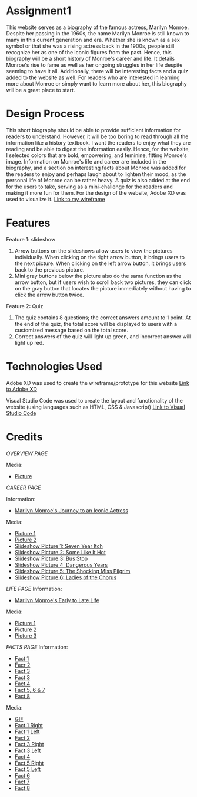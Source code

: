 # Assignment1
This website serves as a biography of the famous actress, Marilyn Monroe. Despite her passing in the 1960s, the name Marilyn Monroe is still known to many in this current generation and era. Whether she is known as a sex symbol or that she was a rising actress back in the 1900s, people still recognize her as one of the iconic figures from the past. Hence, this biography will be a short history of Monroe's career and life. It details Monroe's rise to fame as well as her ongoing struggles in her life despite seeming to have it all. Additionally, there will be interesting facts and a quiz added to the website as well. For readers who are interested in learning more about Monroe or simply want to learn more about her, this biography will be a great place to start.

 
 # Design Process
This short biography should be able to provide sufficient information for readers to understand. However, it will be too boring to read through all the information like a history textbook. I want the readers to enjoy what they are reading and be able to digest the information easily. Hence, for the website, I selected colors that are bold, empowering, and feminine, fitting Monroe's image. Information on Monroe's life and career are included in the biography, and a section on interesting facts about Monroe was added for the readers to enjoy and perhaps laugh about to lighten their mood, as the personal life of Monroe can be rather heavy. A quiz is also added at the end for the users to take, serving as a mini-challenge for the readers and making it more fun for them. For the design of the website, Adobe XD was used to visualize it.
[Link to my wireframe](https://xd.adobe.com/view/195b7789-c8de-4e7d-b272-2dd95aee59df-4c08/?fullscreen)


 # Features 
 Feature 1: slideshow 
 1. Arrow buttons on the slideshows allow users to view the pictures individually. When clicking on the right arrow button, it brings users to the next picture. When clicking on the left arrow button, it brings users back to the previous picture.
 2. Mini gray buttons below the picture also do the same function as the arrow button, but if users wish to scroll back two pictures, they can click on the gray button that locates the picture immediately without having to click the arrow button twice.

 Feature 2: Quiz 
 1. The quiz contains 8 questions; the correct answers amount to 1 point. At the end of the quiz, the total score will be displayed to users with a customized message based on the total score.
 2. Correct answers of the quiz will light up green, and incorrect answer will light up red.
 

 # Technologies Used
 Adobe XD was used to create the wireframe/prototype for this website
 [Link to Adobe XD](https://helpx.adobe.com/xd/get-started.html)

 Visual Studio Code was used to create the layout and functionality of the website (using languages such as HTML, CSS & Javascript)
 [Link to Visual Studio Code](https://code.visualstudio.com/)


 # Credits 

_OVERVIEW PAGE_

Media:
- [Picture](https://theartsdesk.com/sites/default/files/mastimages/1_Marilyn_in_White_1954_portrait.jpg)
 
 _CAREER PAGE_
 
 Information:
 - [Marilyn Monroe's Journey to an Iconic Actress](https://www.liveabout.com/marilyn-monroe-1779827)

Media:
- [Picture 1](https://hips.hearstapps.com/prima.cdnds.net/assets/15/48/980x980/square-1448539549-marilyn-monroe.jpg?resize=980:*)
- [Picture 2](https://images.bonanzastatic.com/afu/images/248f/50a5/833a_9880493658/Q_262_.jpg)
- [Slideshow Picture 1: Seven Year Itch](https://i.ebayimg.com/00/s/NzUwWDc1MA==/z/FrQAAOSwnNBXWDe2/$_10.JPG?set_id=880000500F)
- [Slideshow Picture 2: Some Like It Hot](https://i.pinimg.com/originals/9e/de/73/9ede7373ae7da8ae3398747ca7c19c03.jpg)
- [Slideshow Picture 3: Bus Stop](https://hakes.com/Image/MediumRes/258266/1/image.jpg)
- [Slideshow Picture 4: Dangerous Years](https://i.pinimg.com/originals/83/54/8e/83548e4ca42e32f586d5e49aea272ff2.jpg)
- [Slideshow Picture 5: The Shocking Miss Pilgrim](https://pics.filmaffinity.com/The_Shocking_Miss_Pilgrim-326200593-large.jpg)
- [Slideshow Picture 6: Ladies of the Chorus](https://m.media-amazon.com/images/M/MV5BODllZjY4MDUtOGJjNi00MWU4LWFjNjUtZDE5ZjNhNGRlYWI0XkEyXkFqcGdeQXVyMDUyOTUyNQ@@._V1_FMjpg_UX1000_.jpg)


_LIFE PAGE_
Information:
- [Marilyn Monroe's Early to Late Life](https://www.liveabout.com/marilyn-monroe-1779827)

Media:
- [Picture 1](https://th.bing.com/th/id/R.0a17779ba6a6694e79f2822688ea2fd9?rik=5eiTGHarrBNpVQ&riu=http%3a%2f%2fi2.cdn.turner.com%2fcnn%2fdam%2fassets%2f111118062934-marilyn-monroe-mysterious-death-horizontal-gallery.jpg&ehk=CgJi%2fq0F3hkzbTNDlDZjkbkpZGxFMQkrYVqxe6WwFkQ%3d&risl=&pid=ImgRaw&r=0&sres=1&sresct=1)
- [Picture 2](https://1.bp.blogspot.com/-QWfI8FPEYIw/WDQZO6IRJAI/AAAAAAACdS0/aKsI-RdAZuQfq52ya-RfrPaguoD-bpEuwCLcB/s1600/marilyn-monroes-as-a-child-20.jpg)
- [Picture 3](https://th.bing.com/th/id/R.7ae3df0a02ba42492cec713937dd16e5?rik=UMIW7Z0xSavmJw&riu=http%3a%2f%2fimages5.fanpop.com%2fimage%2fphotos%2f30500000%2fMarilyn-Monroe-marilyn-monroe-30518792-615-409.jpg&ehk=zt13OTrRw5wcjcLbmGtiGnzvFeEP5r4ABHK%2fF77WyhQ%3d&risl=&pid=ImgRaw&r=0)


_FACTS PAGE_
Information:
- [Fact 1](https://books.google.com.sg/books?id=rHRGly8jLIYC&pg=PT70&lpg=PT70&dq=marilyn+monroe+jean+adair&source=bl&ots=BCNa4qnXJ6&sig=ACfU3U2IVEFppxrMYOsIiYui74_Ryi95SA&hl=en&sa=X&redir_esc=y#v=onepage&q=marilyn%20monroe%20jean%20adair&f=false)
- [Facr 2](https://books.google.com.sg/books?id=r2W9SGUyRmgC&pg=PA324&lpg=PA324&dq=MARILYN+MONROE+%22DO+YOU+WANT+TO+SEE+ME+BE+HER%3F%22&source=bl&ots=QzgrcPn4cx&sig=ruduJReKZzdloJjkhaqQMlPvVPM&hl=en&sa=X&redir_esc=y#v=onepage&q=MARILYN%20MONROE%20%22DO%20YOU%20WANT%20TO%20SEE%20ME%20BE%20HER%3F%22&f=false)
- [Fact 3](https://content.time.com/time/specials/packages/article/0,28804,1917097_1917096_1917095,00.html)
- [Fact 3](https://www.bbc.com/news/entertainment-arts-13828609)
- [Fact 4](https://www.google.com/url?q=https://www.mentalfloss.com/article/19268/14-breathless-facts-about-marilyn-monroe&sa=D&source=docs&ust=1701432978129280&usg=AOvVaw0daHogstrGXEYw8oAcjdM5)
- [Fact 5, 6 & 7](https://www.google.com/url?q=https://www.biography.com/actors/marilyn-monroe-biography-facts&sa=D&source=docs&ust=1701432496072769&usg=AOvVaw0e11Ibxp4Wg4zKqqrnUPoq)
- [Fact 8](https://www.buzzfeed.com/madisonmcgee/marilyn-monroe-facts-blonde)

Media:
- [GIF](https://th.bing.com/th/id/R.5a7a94ad4493c6254e3d1efd60098bf7?rik=cz5R%2fwtYSabFBA&riu=http%3a%2f%2f3.bp.blogspot.com%2f-SD_3--0JQL0%2fTiCV_888SUI%2fAAAAAAAAK4g%2fliGwI4MOnrw%2fs1600%2f1058uwi.gif&ehk=p1KfOtWZxXMLmiObLrh%2bloT2CUUaaMSVYLlHT%2bleyb0%3d&risl=&pid=ImgRaw&r=0)
- [Fact 1 Right](https://th.bing.com/th/id/R.13da4b987a687f0f5184bbc0a2ce67ea?rik=EJC5h7G%2b9ykfGQ&riu=http%3a%2f%2fwww.cursumperficio.net%2fcd%2fStud%2fLyon%2fLyon7.jpg&ehk=%2f%2fT%2bN7yPwT%2bEPS7FDqTKvdLI5GF0rgskjo0tamz7IdU%3d&risl=&pid=ImgRaw&r=0)
- [Fact 1 Left](https://66.media.tumblr.com/bf6b8808f739f430cbd276fc24ef5b8e/d45b8c3182233d76-f8/s1280x1920/8c588c8da90b6d794d7df23690ba7d6aa045e103.jpg)
- [Fact 2](https://i.pinimg.com/originals/b4/45/61/b44561af673e83d5b709a33ab44d9d63.png)
- [Fact 3 Right](https://th.bing.com/th/id/R.184587315f2b3d4aff0f40a84f9e7f1f?rik=mvpiCOemGzz17g&riu=http%3a%2f%2f3.bp.blogspot.com%2f-SH03aFVriqE%2fTiZtQA-aYRI%2fAAAAAAAAJ6A%2ftdQPNishh50%2fs1600%2fMarilyn%2bMonroe%2bwith%2ba%2bwhite%2bdress%2b%2525284%252529.jpg&ehk=CXoF6OwNo3JOVAIYA2aasTeb42CvnZ%2f9e0i%2bJNovAZE%3d&risl=&pid=ImgRaw&r=0)
- [Fact 3 Left](https://www.telegraph.co.uk/content/dam/fashion/2016/09/09/107813288_marilyn_monroe_reuters-xlarge_trans_NvBQzQNjv4Bq4xtp0l5DwzwwukQF9sZt6_PI9Sb3GIOC_VaIusau_7g.jpg)
- [Fact 4](https://3.bp.blogspot.com/-PoAFy-p2HM0/WrCLyRgOwYI/AAAAAAADDVs/kfVedo4rmRAZmBqMVZ-eqG0TGDQzw4kTACLcBGAs/s640/marilyn-monroe-reading-31.jpg)
- [Fact 5 Right](https://images.fineartamerica.com/images/artworkimages/mediumlarge/1/marilyn-monroe-entertaining-the-troops-in-korea-american-school.jpg)
- [Fact 5 Left](https://i.pinimg.com/originals/81/91/05/81910540afd60f8f6d357d63e5f8a33f.png)
- [Fact 6](https://ca-times.brightspotcdn.com/dims4/default/b3a02fd/2147483647/strip/true/crop/1436x1800+0+0/resize/1200x1504!/quality/80/?url=https:%2F%2Fcalifornia-times-brightspot.s3.amazonaws.com%2Fbc%2Fa5%2Fe68a0642e0c547faa471ed9e3b16%2Fla-1559153354-hcx1897laz-snap-image)
- [Fact 7](https://s29588.pcdn.co/wp-content/uploads/sites/2/2021/01/5d5d8158dce42500233df716resize.jpg.optimal.jpg)
- [Fact 8](https://www.closerweekly.com/wp-content/uploads/2019/03/Ella-Fitzgerald-and-Marilyn-Monroe.jpg?resize=800%2C511)






















   
